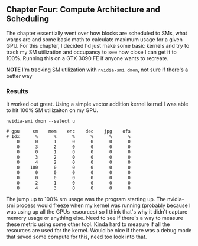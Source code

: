 ## Chapter Four: Compute Architecture and Scheduling

The chapter essentially went over how blocks are scheduled to SMs, what warps are and some basic math to calculate maximum usage for a given GPU. For this chapter, I decided I'd just make some basic kernels and try to track my SM utilization and occupancy to see how close I can get it to 100%. Running this on a GTX 3090 FE if anyone wants to recreate.

**NOTE** I'm tracking SM utilization with `nvidia-smi dmon`, not sure if there's a better way

### Results
It worked out great. Using a simple vector addition kernel kernel I was able to hit 100% SM utilizaiton on my GPU.

`nvidia-smi dmon --select u`
```
# gpu     sm    mem    enc    dec    jpg    ofa 
# Idx      %      %      %      %      %      % 
    0      0      1      0      0      0      0 
    0      3      2      0      0      0      0 
    0      0      1      0      0      0      0 
    0      3      2      0      0      0      0 
    0      4      2      0      0      0      0 
    0    100      0      0      0      0      0 
    0      0      0      0      0      0      0 
    0      0      0      0      0      0      0 
    0      2      1      0      0      0      0 
    0      4      3      0      0      0      0 
```

The jump up to 100% sm usage was the program starting up. The nvidia-smi process would freeze when my kernel was running (probably because I was using up all the GPUs resources) so I think that's why it didn't capture memory usage or anything else. Need to see if there's a way to measure these metric using some other tool. Kinda hard to measure if all the resources are used for the kernel. Would be nice if there was a debug mode that saved some compute for this, need too look into that.
